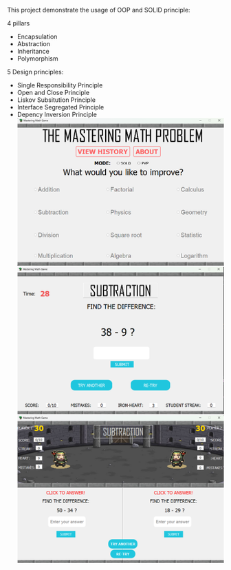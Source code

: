 This project demonstrate the usage of OOP and SOLID principle:

4 pillars
- Encapsulation
- Abstraction
- Inheritance
- Polymorphism

5 Design principles:
- Single Responsibility Principle
- Open and Close Principle
- Liskov Subsitution Principle
- Interface Segregated Principle
- Depency Inversion Principle
![My Image](py1.png)
![My Image](py2.png)
![My Image](py3.png)
